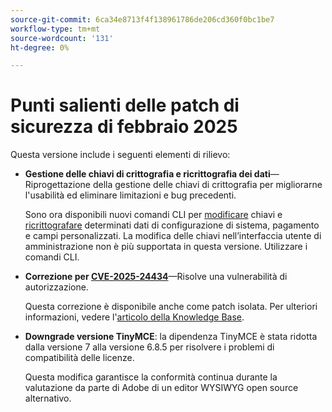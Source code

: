 ```yaml
---
source-git-commit: 6ca34e8713f4f138961786de206cd360f0bc1be7
workflow-type: tm+mt
source-wordcount: '131'
ht-degree: 0%

---
```

# Punti salienti delle patch di sicurezza di febbraio 2025

Questa versione include i seguenti elementi di rilievo:

* **Gestione delle chiavi di crittografia e ricrittografia dei dati**—Riprogettazione della gestione delle chiavi di crittografia per migliorarne l&#39;usabilità ed eliminare limitazioni e bug precedenti.<!-- AC-12679 -->

  Sono ora disponibili nuovi comandi CLI per [modificare](https://experienceleague.adobe.com/it/docs/commerce-admin/systems/security/encryption-key) chiavi e [ricrittografare](https://developer.adobe.com/commerce/php/development/security/data-encryption/) determinati dati di configurazione di sistema, pagamento e campi personalizzati. La modifica delle chiavi nell’interfaccia utente di amministrazione non è più supportata in questa versione. Utilizzare i comandi CLI.

* **Correzione per [CVE-2025-24434](https://nvd.nist.gov/vuln/detail/CVE-2025-24434)**—Risolve una vulnerabilità di autorizzazione.

  Questa correzione è disponibile anche come patch isolata. Per ulteriori informazioni, vedere l&#39;[articolo della Knowledge Base](https://experienceleague.adobe.com/it/docs/commerce-knowledge-base/kb/troubleshooting/known-issues-patches-attached/security-update-available-for-adobe-commerce-apsb25-08).<!-- AC-12755 -->

* **Downgrade versione TinyMCE**: la dipendenza TinyMCE è stata ridotta dalla versione 7 alla versione 6.8.5 per risolvere i problemi di compatibilità delle licenze.

  Questa modifica garantisce la conformità continua durante la valutazione da parte di Adobe di un editor WYSIWYG open source alternativo.
